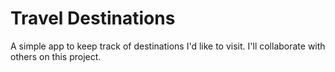 # Travel Destinations

A simple app to keep track of destinations I'd like to visit.
I'll collaborate with others on this project.
